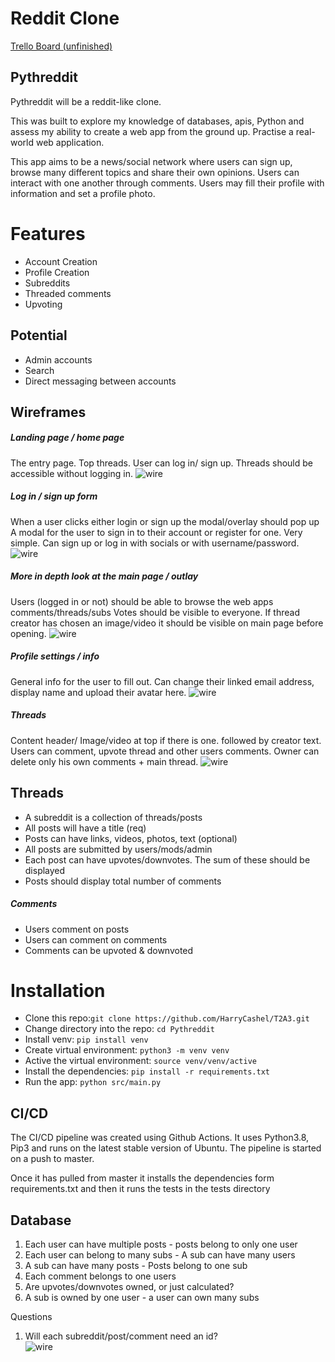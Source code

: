 Reddit Clone 
===========
[Trello Board (unfinished)](https://trello.com/b/U2TWuOIi/t3-idea-reddit)

Pythreddit
----------
Pythreddit will be a reddit-like clone. 

This was built to explore my knowledge of databases, apis, Python and assess my ability to create a web app from the ground up.
Practise a real-world web application.

This app aims to be a news/social network where users can sign up, browse many different topics and share their 
own opinions. Users can interact with one another through comments. Users may fill their profile with information and set a profile photo.


Features
=======
* Account Creation
* Profile Creation
* Subreddits
* Threaded comments
* Upvoting

Potential 
------
* Admin accounts
* Search
* Direct messaging between accounts


Wireframes
------

##### Landing page / home page
The entry page. Top threads. User can log in/ sign up.
Threads should be accessible without logging in.
![wire](/docs/wire-frames/Page%201.png)
##### Log in / sign up form
When a user clicks either login or sign up the modal/overlay should pop up
A modal for the user to sign in to their account or register for one.
Very simple. Can sign up or log in with socials or with username/password.
![wire](/docs/wire-frames/Page%202.png)
##### More in depth look at the main page / outlay
Users (logged in or not) should be able to browse the web apps comments/threads/subs
Votes should be visible to everyone. If thread creator has chosen an image/video it should be visible on main page before opening.
![wire](/docs/wire-frames/Page%203.png)
##### Profile settings / info
General info for the user to fill out.
Can change their linked email address, display name and upload their avatar here.
![wire](/docs/wire-frames/Page%204.png)
##### Threads
Content header/ Image/video at top if there is one. followed by creator text.
Users can comment, upvote thread and other users comments.
Owner can delete only his own comments + main thread.
![wire](/docs/wire-frames/Page%205.png)


Threads
------
* A subreddit is a collection of threads/posts
* All posts will have a title (req)
* Posts can have links, videos, photos, text (optional)
* All posts are submitted by users/mods/admin
* Each post can have upvotes/downvotes. The sum of these should be displayed
* Posts should display total number of comments

##### Comments
* Users comment on posts
* Users can comment on comments
* Comments can be upvoted & downvoted

Installation
======

* Clone this repo:`git clone https://github.com/HarryCashel/T2A3.git`
* Change directory into the repo: `cd Pythreddit`
* Install venv: `pip install venv`
* Create virtual environment: `python3 -m venv venv`
* Active the virtual environment: `source venv/venv/active` 
* Install the dependencies: `pip install -r requirements.txt`
* Run the app: `python src/main.py`

CI/CD
------

The CI/CD pipeline was created using Github Actions. 
It uses Python3.8, Pip3 and runs on the latest stable version of Ubuntu. 
The pipeline is started on a push to master.

Once it has pulled from master it installs the dependencies form requirements.txt 
and then it runs the tests in the tests directory

Database
------
1. Each user can have multiple posts - posts belong to only one user
2. Each user can belong to many subs - A sub can have many users
3. A sub can have many posts - Posts belong to one sub
4. Each comment belongs to one users
5. Are upvotes/downvotes owned, or just calculated?
6. A sub is owned by one user - a user can own many subs

Questions
1. Will each subreddit/post/comment need an id?   
![wire](/docs/db/PythredditdraftERD.png)